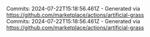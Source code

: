 Commits: 2024-07-22T15:18:56.461Z - Generated via https://github.com/marketplace/actions/artificial-grass
<br>
Commits: 2024-07-22T15:18:56.461Z - Generated via https://github.com/marketplace/actions/artificial-grass
<br>

